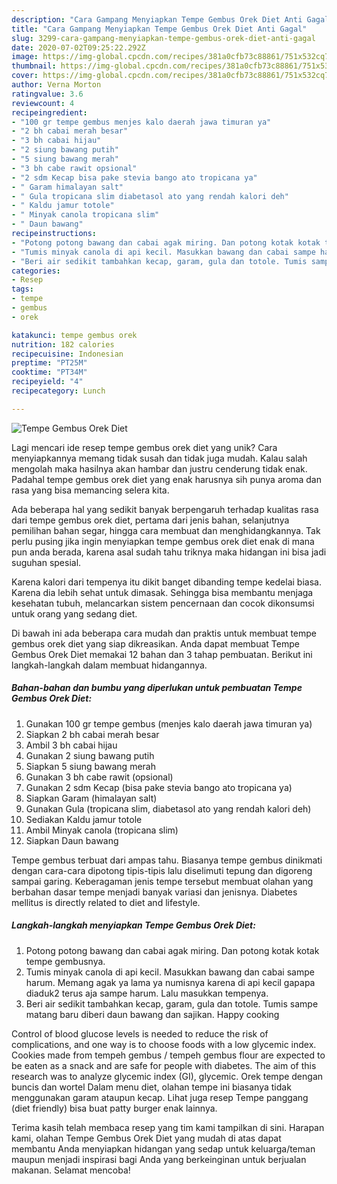 ```yaml
---
description: "Cara Gampang Menyiapkan Tempe Gembus Orek Diet Anti Gagal"
title: "Cara Gampang Menyiapkan Tempe Gembus Orek Diet Anti Gagal"
slug: 3299-cara-gampang-menyiapkan-tempe-gembus-orek-diet-anti-gagal
date: 2020-07-02T09:25:22.292Z
image: https://img-global.cpcdn.com/recipes/381a0cfb73c88861/751x532cq70/tempe-gembus-orek-diet-foto-resep-utama.jpg
thumbnail: https://img-global.cpcdn.com/recipes/381a0cfb73c88861/751x532cq70/tempe-gembus-orek-diet-foto-resep-utama.jpg
cover: https://img-global.cpcdn.com/recipes/381a0cfb73c88861/751x532cq70/tempe-gembus-orek-diet-foto-resep-utama.jpg
author: Verna Morton
ratingvalue: 3.6
reviewcount: 4
recipeingredient:
- "100 gr tempe gembus menjes kalo daerah jawa timuran ya"
- "2 bh cabai merah besar"
- "3 bh cabai hijau"
- "2 siung bawang putih"
- "5 siung bawang merah"
- "3 bh cabe rawit opsional"
- "2 sdm Kecap bisa pake stevia bango ato tropicana ya"
- " Garam himalayan salt"
- " Gula tropicana slim diabetasol ato yang rendah kalori deh"
- " Kaldu jamur totole"
- " Minyak canola tropicana slim"
- " Daun bawang"
recipeinstructions:
- "Potong potong bawang dan cabai agak miring. Dan potong kotak kotak tempe gembusnya."
- "Tumis minyak canola di api kecil. Masukkan bawang dan cabai sampe harum. Memang agak ya lama ya numisnya karena di api kecil gapapa diaduk2 terus aja sampe harum. Lalu masukkan tempenya."
- "Beri air sedikit tambahkan kecap, garam, gula dan totole. Tumis sampe matang baru diberi daun bawang dan sajikan. Happy cooking"
categories:
- Resep
tags:
- tempe
- gembus
- orek

katakunci: tempe gembus orek 
nutrition: 182 calories
recipecuisine: Indonesian
preptime: "PT25M"
cooktime: "PT34M"
recipeyield: "4"
recipecategory: Lunch

---
```



![Tempe Gembus Orek Diet](https://img-global.cpcdn.com/recipes/381a0cfb73c88861/751x532cq70/tempe-gembus-orek-diet-foto-resep-utama.jpg)

Lagi mencari ide resep tempe gembus orek diet yang unik? Cara menyiapkannya memang tidak susah dan tidak juga mudah. Kalau salah mengolah maka hasilnya akan hambar dan justru cenderung tidak enak. Padahal tempe gembus orek diet yang enak harusnya sih punya aroma dan rasa yang bisa memancing selera kita.

Ada beberapa hal yang sedikit banyak berpengaruh terhadap kualitas rasa dari tempe gembus orek diet, pertama dari jenis bahan, selanjutnya pemilihan bahan segar, hingga cara membuat dan menghidangkannya. Tak perlu pusing jika ingin menyiapkan tempe gembus orek diet enak di mana pun anda berada, karena asal sudah tahu triknya maka hidangan ini bisa jadi suguhan spesial.

Karena kalori dari tempenya itu dikit banget dibanding tempe kedelai biasa. Karena dia lebih sehat untuk dimasak. Sehingga bisa membantu menjaga kesehatan tubuh, melancarkan sistem pencernaan dan cocok dikonsumsi untuk orang yang sedang diet.


Di bawah ini ada beberapa cara mudah dan praktis untuk membuat tempe gembus orek diet yang siap dikreasikan. Anda dapat membuat Tempe Gembus Orek Diet memakai 12 bahan dan 3 tahap pembuatan. Berikut ini langkah-langkah dalam membuat hidangannya.

<!--inarticleads1-->

##### Bahan-bahan dan bumbu yang diperlukan untuk pembuatan Tempe Gembus Orek Diet:

1. Gunakan 100 gr tempe gembus (menjes kalo daerah jawa timuran ya)
1. Siapkan 2 bh cabai merah besar
1. Ambil 3 bh cabai hijau
1. Gunakan 2 siung bawang putih
1. Siapkan 5 siung bawang merah
1. Gunakan 3 bh cabe rawit (opsional)
1. Gunakan 2 sdm Kecap (bisa pake stevia bango ato tropicana ya)
1. Siapkan  Garam (himalayan salt)
1. Gunakan  Gula (tropicana slim, diabetasol ato yang rendah kalori deh)
1. Sediakan  Kaldu jamur totole
1. Ambil  Minyak canola (tropicana slim)
1. Siapkan  Daun bawang


Tempe gembus terbuat dari ampas tahu. Biasanya tempe gembus dinikmati dengan cara-cara dipotong tipis-tipis lalu diselimuti tepung dan digoreng sampai garing. Keberagaman jenis tempe tersebut membuat olahan yang berbahan dasar tempe menjadi banyak variasi dan jenisnya. Diabetes mellitus is directly related to diet and lifestyle. 

<!--inarticleads2-->

##### Langkah-langkah menyiapkan Tempe Gembus Orek Diet:

1. Potong potong bawang dan cabai agak miring. Dan potong kotak kotak tempe gembusnya.
1. Tumis minyak canola di api kecil. Masukkan bawang dan cabai sampe harum. Memang agak ya lama ya numisnya karena di api kecil gapapa diaduk2 terus aja sampe harum. Lalu masukkan tempenya.
1. Beri air sedikit tambahkan kecap, garam, gula dan totole. Tumis sampe matang baru diberi daun bawang dan sajikan. Happy cooking


Control of blood glucose levels is needed to reduce the risk of complications, and one way is to choose foods with a low glycemic index. Cookies made from tempeh gembus / tempeh gembus flour are expected to be eaten as a snack and are safe for people with diabetes. The aim of this research was to analyze glycemic index (GI), glycemic. Orek tempe dengan buncis dan wortel Dalam menu diet, olahan tempe ini biasanya tidak menggunakan garam ataupun kecap. Lihat juga resep Tempe panggang (diet friendly) bisa buat patty burger enak lainnya. 

Terima kasih telah membaca resep yang tim kami tampilkan di sini. Harapan kami, olahan Tempe Gembus Orek Diet yang mudah di atas dapat membantu Anda menyiapkan hidangan yang sedap untuk keluarga/teman maupun menjadi inspirasi bagi Anda yang berkeinginan untuk berjualan makanan. Selamat mencoba!

